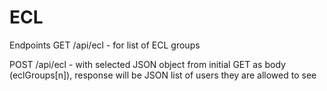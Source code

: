 # ECL

Endpoints
GET /api/ecl - for list of ECL groups

POST /api/ecl - with selected JSON object from initial GET as body (eclGroups[n]), response will be JSON list of users they are allowed to see
